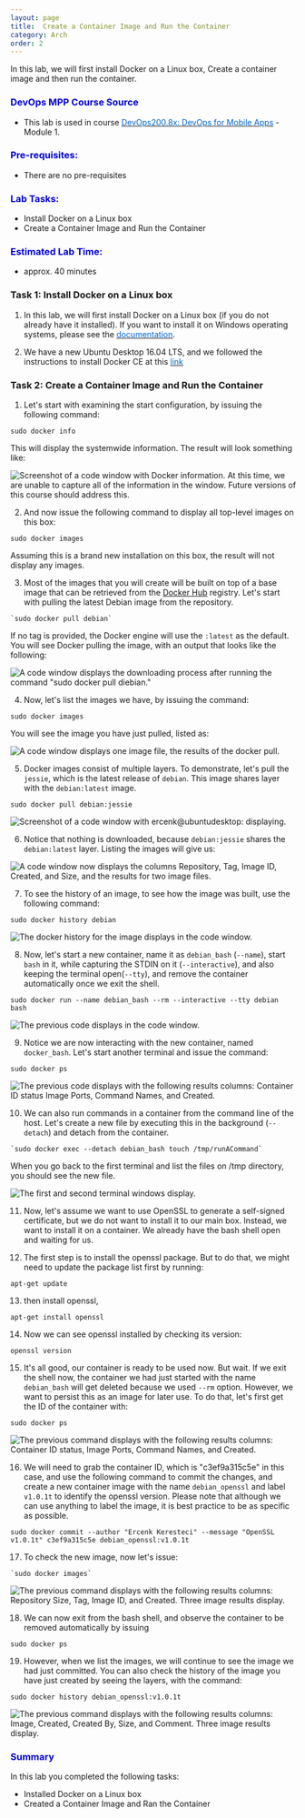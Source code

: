 ```yaml
---
layout: page
title:  Create a Container Image and Run the Container 
category: Arch
order: 2
---
```




In this lab, we will first install Docker on a Linux box, Create a container image and then run the container.


<h3><span style="color: #0000CD;">DevOps MPP Course Source </span></h3>

- This lab is used in course <a href="https://www.edx.org/course/devops-mobile-apps-microsoft-devops200-8x" target="_blank"><span style="color: #0066cc;" color="#0066cc">DevOps200.8x: DevOps for Mobile Apps</span></a> - Module 1.


<h3><span style="color: #0000CD;"> Pre-requisites:</span></h3>

- There are no pre-requisites



<h3><span style="color: #0000CD;"> Lab Tasks:</span></h3> 

- Install Docker on a Linux box
- Create a Container Image and Run the Container 



<h3><span style="color: #0000CD;">Estimated Lab Time:</span></h3>

- approx. 40 minutes  




### Task 1: Install Docker on a Linux box


1. In this lab, we will first install Docker on a Linux box (if you do not already have it installed). If you want to install it on Windows operating systems, please see the <a href="https://docs.microsoft.com/en-us/virtualization/windowscontainers/about/" target="_blank"><span style="color: #0066cc;" color="#0066cc">documentation</span></a>.

2. We have a new Ubuntu Desktop 16.04 LTS, and we followed the instructions to install Docker CE at this <a href="https://docs.docker.com/engine/installation/linux/ubuntu/#recommended-extra-packages-for-trusty-1404" target="_blank"><span style="color: #0066cc;" color="#0066cc">link</span></a>



### Task 2: Create a Container Image and Run the Container 

1. Let's start with examining the start configuration, by issuing the following command:

```
sudo docker info
```

This will display the systemwide information. The result will look something like:

![Screenshot of a code window with Docker information. At this time, we are unable to capture all of the information in the window. Future versions of this course should address this.](../assets/createandruncontainer-jan2018/docker_info.png)

2. And now issue the following command to display all top-level images on this box:

```
sudo docker images
```

Assuming this is a brand new installation on this box, the result will not display any images.

3. Most of the images that you will create will be built on top of a base image that can be retrieved from the [Docker Hub](https://hub.docker.com/) registry. Let's start with pulling the latest Debian image from the repository. 

```
`sudo docker pull debian`
```

If no tag is provided, the Docker engine will use the `:latest` as the default. You will see Docker pulling the image, with an output that looks like the following:

![A code window displays the downloading process after running the command "sudo docker pull diebian."](../assets/createandruncontainer-jan2018/docker_pull.gif)

4. Now, let's list the images we have, by issuing the command:

```
sudo docker images
```

You will see the image you have just pulled, listed as:

![A code window displays one image file, the results of the docker pull.](../assets/createandruncontainer-jan2018/docker_images1.png)

5. Docker images consist of multiple layers. To demonstrate, let's pull the `jessie`, which is the latest release of `debian`. This image shares layer with the `debian:latest` image.

```
sudo docker pull debian:jessie
```

![Screenshot of a code window with ercenk@ubuntudesktop: displaying.](../assets/createandruncontainer-jan2018/docker_pull_layer.gif)

6. Notice that nothing is downloaded, because `debian:jessie` shares the `debian:latest` layer. Listing the images will give us:

![A code window now displays the columns Repository, Tag, Image ID, Created, and Size, and the results for two image files.](../assets/createandruncontainer-jan2018/docker_images2.png)

7. To see the history of an image, to see how the image was built, use the following command:

```
sudo docker history debian
```

![The docker history for the image displays in the code window.](../assets/createandruncontainer-jan2018/docker_history1.png)



8. Now, let's start a new container, name it as `debian_bash` (`--name`), start `bash` in it, while capturing the STDIN on it (`--interactive`), and also keeping the terminal open(`--tty`), and remove the container automatically once we exit the shell.

```
sudo docker run --name debian_bash --rm --interactive --tty debian bash
```

![The previous code displays in the code window.](../assets/createandruncontainer-jan2018/docker_run.png)

9. Notice we are now interacting with the new container, named `docker_bash`. Let's start another terminal and issue the command: 

```
sudo docker ps
```

![The previous code displays with the following results columns: Container ID status Image Ports, Command Names, and Created.](../assets/createandruncontainer-jan2018/docker_ps.png)

10. We can also run commands in a container from the command line of the host. Let's create a new file by executing this in the background (`--detach`) and detach from the container.

```
`sudo docker exec --detach debian_bash touch /tmp/runACommand`
```

When you go back to the first terminal and list the files on /tmp directory, you should see the new file.

![The first and second terminal windows display.](../assets/createandruncontainer-jan2018/docker_exec.png)

11. Now, let's assume we want to use OpenSSL to generate a self-signed certificate, but we do not want to install it to our main box. Instead, we want to install it on a container. We already have the bash shell open and waiting for us.

12. The first step is to install the openssl package. But to do that, we might need to update the package list first by running: 

```
apt-get update
```

13. then install openssl,

```
apt-get install openssl
```

14. Now we can see openssl installed by checking its version:

```
openssl version
```

15. It's all good, our container is ready to be used now. But wait. If we exit the shell now, the container we had just started with the name `debian_bash` will get deleted because we used `--rm` option. However, we want to persist this as an image for later use. To do that, let's first get the ID of the container with:

```
sudo docker ps
```

![The previous command displays with the following results columns: Container ID status, Image Ports, Command Names, and Created.](../assets/createandruncontainer-jan2018/docker_ps1.png)

16. We will need to grab the container ID, which is "c3ef9a315c5e" in this case, and use the following command to commit the changes, and create a new container image with the name `debian_openssl` and label `v1.0.1t` to identify the openssl version. Please note that although we can use anything to label the image, it is best practice to be as specific as possible.

```
sudo docker commit --author "Ercenk Keresteci" --message "OpenSSL v1.0.1t" c3ef9a315c5e debian_openssl:v1.0.1t
```

17. To check the new image, now let's issue:

```
`sudo docker images`
```

![The previous command displays with the following results columns: Repository Size, Tag, Image ID, and Created. Three image results display.](../assets/createandruncontainer-jan2018/docker_images3.png)

18. We can now exit from the bash shell, and observe the container to be removed automatically by issuing 

```
sudo docker ps
```

19. However, when we list the images, we will continue to see the image we had just committed. You can also check the history of the image you have just created by seeing the layers, with the command:

```
sudo docker history debian_openssl:v1.0.1t
```

![The previous command displays with the following results columns: Image, Created, Created By, Size, and Comment. Three image results display.](../assets/createandruncontainer-jan2018/docker_history2.png)


<h3><span style="color: #0000CD;"> Summary</span></h3>

In this lab you completed the following tasks:

- Installed Docker on a Linux box
- Created a Container Image and Ran the Container 
